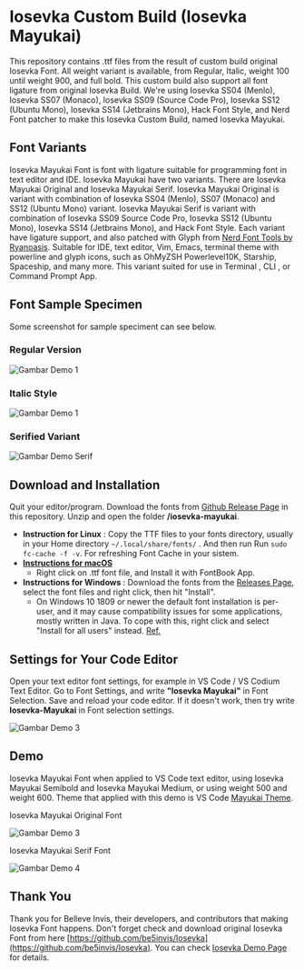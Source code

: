 # Iosevka Custom Build (Iosevka Mayukai)

This repository contains .ttf files from the result of custom build original Iosevka Font. All weight variant is available, from Regular, Italic, weight 100 until weight 900, and full bold. This custom build also support all font ligature from original Iosevka Build. We're using Iosevka SS04 (Menlo), Iosevka SS07 (Monaco), Iosevka SS09 (Source Code Pro), Iosevka SS12 (Ubuntu Mono), Iosevka SS14 (Jetbrains Mono), Hack Font Style, and Nerd Font patcher to make this Iosevka Custom Build, named Iosevka Mayukai.

## Font Variants

Iosevka Mayukai Font is font with ligature suitable for programming font in text editor and IDE. Iosevka Mayukai have two variants. There are Iosevka Mayukai Original and Iosevka Mayukai Serif. Iosevka Mayukai Original is variant with combination of Iosevka SS04 (Menlo), SS07 (Monaco) and SS12 (Ubuntu Mono) variant. Iosevka Mayukai Serif is variant with combination of Iosevka SS09 Source Code Pro, Iosevka SS12 (Ubuntu Mono), Iosevka SS14 (Jetbrains Mono), and Hack Font Style. Each variant have ligature support, and also patched with Glyph from [Nerd Font Tools by Ryanoasis](https://github.com/ryanoasis/nerd-fonts). Suitable for IDE, text editor, Vim, Emacs, terminal theme with powerline and glyph icons, such as OhMyZSH Powerlevel10K, Starship, Spaceship, and many more. This variant suited for use in Terminal , CLI , or Command Prompt App.

## Font Sample Specimen

Some screenshot for sample speciment can see below.

### Regular Version

![Gambar Demo 1](https://raw.githubusercontent.com/Iosevka-Mayukai/Iosevka-Mayukai/master/sampel1.png)

### Italic Style

![Gambar Demo 1](https://raw.githubusercontent.com/Iosevka-Mayukai/Iosevka-Mayukai/master/sampel2.png)

### Serified Variant

![Gambar Demo Serif](https://raw.githubusercontent.com/Iosevka-Mayukai/Iosevka-Mayukai/master/sampel-serif.png)

## Download and Installation

Quit your editor/program. Download the fonts from [Github Release Page](https://github.com/Iosevka-Mayukai/Iosevka-Mayukai/releases) in this repository. Unzip and open the folder **/iosevka-mayukai**.

- **Instruction for Linux** : Copy the TTF files to your fonts directory, usually in your Home directory `~/.local/share/fonts/` . And then run Run `sudo fc-cache -f -v`. For refreshing Font Cache in your sistem.
- **[Instructions for macOS](http://support.apple.com/kb/HT2509)**
  - Right click on .ttf font file, and Install it with FontBook App.
- **Instructions for Windows** : Download the fonts from the [Releases Page](https://github.com/Iosevka-Mayukai/Iosevka-Mayukai/releases), select the font files and right click, then hit "Install".
  - On Windows 10 1809 or newer the default font installation is per-user, and it may cause compatibility issues for some applications, mostly written in Java. To cope with this, right click and select "Install for all users" instead. [Ref.](https://youtrack.jetbrains.com/issue/JRE-1166?p=IDEA-200145)

## Settings for Your Code Editor

Open your text editor font settings, for example in VS Code / VS Codium Text Editor. Go to Font Settings, and write **"Iosevka Mayukai"** in Font Selection. Save and reload your code editor. If it doesn't work, then try write **Iosevka-Mayukai** in Font selection settings.

![Gambar Demo 3](https://raw.githubusercontent.com/Iosevka-Mayukai/Iosevka-Mayukai/master/sampel3.png)

## Demo

Iosevka Mayukai Font when applied to VS Code text editor, using Iosevka Mayukai Semibold and Iosevka Mayukai Medium, or using weight 500 and weight 600. Theme that applied with this demo is VS Code [Mayukai Theme](https://marketplace.visualstudio.com/items?itemName=GulajavaMinistudio.mayukaithemevsc).

Iosevka Mayukai Original Font

![Gambar Demo 3](https://raw.githubusercontent.com/Iosevka-Mayukai/Iosevka-Mayukai/master/code_iosevkamayukai.png)

Iosevka Mayukai Serif Font

![Gambar Demo 4](https://raw.githubusercontent.com/Iosevka-Mayukai/Iosevka-Mayukai/master/code-iosevka-mayukai-serif.png)

## Thank You

Thank you for Belleve Invis, their developers, and contributors that making Iosevka Font happens. Don't forget check and download original Iosevka Font from here [https://github.com/be5invis/Iosevka](https://github.com/be5invis/Iosevka). You can check [Iosevka Demo Page](https://typeof.net/Iosevka/) for details.
